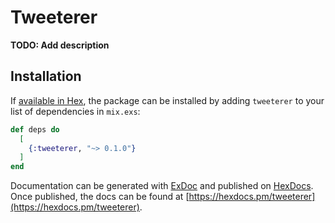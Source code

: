 # Tweeterer

**TODO: Add description**

## Installation

If [available in Hex](https://hex.pm/docs/publish), the package can be installed
by adding `tweeterer` to your list of dependencies in `mix.exs`:

```elixir
def deps do
  [
    {:tweeterer, "~> 0.1.0"}
  ]
end
```

Documentation can be generated with [ExDoc](https://github.com/elixir-lang/ex_doc)
and published on [HexDocs](https://hexdocs.pm). Once published, the docs can
be found at [https://hexdocs.pm/tweeterer](https://hexdocs.pm/tweeterer).

